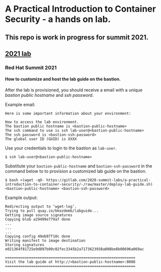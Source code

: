 # A Practical Introduction to Container Security - a hands on lab.

## This repo is work in progress for summit 2021.
## [2021 lab](https://gitlab.com/2020-summit-labs/a-practical-introduction-to-container-security)

### Red Hat Summit 2021

#### How to customize and host the lab guide on the bastion.

After the lab is provisioned, you should receive a email with a 
unique *bastion public hostname* and *ssh password*. 

Example email:
```
Here is some important information about your environment:

How to access the lab environment.
The bastion public hostname is <bastion-public-hostname>
The ssh command to use is ssh lab-user@<bastion-public-hostname>
The ssh password is <bastion-ssh-password>
The global user ID (GUID) is XXXX
```

Use your credentials to login to the bastion as `lab-user`.

```
$ ssh lab-user@<bastion-public-hostname>
```

Substitute your `bastion-public-hostname` and `bastion-ssh-password` in the command below to to provision a customized 
lab guide on the bastion.

```
$ bash <(wget -qO- https://gitlab.com/2020-summit-labs/a-practical-introduction-to-container-security/-/raw/master/deploy-lab-guide.sh) <bastion-public-hostname> <bastion-ssh-password>
```

Example output:
```
Redirecting output to ‘wget-log’.
Trying to pull quay.io/bkozdemb/labguide...
Getting image source signatures
Copying blob a29499e779a7 done
...
...
...
Copying config 49eb97f10c done
Writing manifest to image destination
Storing signatures
e021364f81725e9d897b09c02fec3345b2a7173623938a008be8b08696a069ac

============================================================
Visit the lab guide at http://<bastion-public-hostname>:8080
============================================================
```
